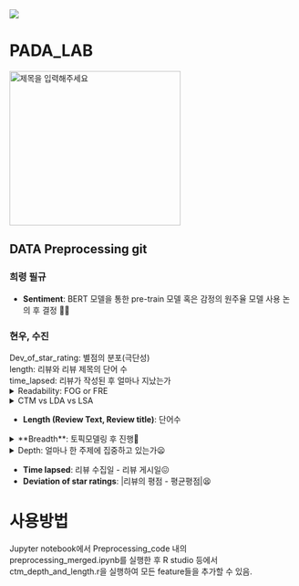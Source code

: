 <img src="https://capsule-render.vercel.app/api?type=waving&color=BDBDC8&height=150&section=header" />

# PADA_LAB
<img src="https://github.com/user-attachments/assets/35685bcc-e06f-445e-b45d-428e643349c8" alt="제목을 입력해주세요" width="300" height="270">

## DATA Preprocessing git

### 희령 필규
- **Sentiment**: BERT 모델을 통한 pre-train 모델 혹은 감정의 원주율 모델 사용 논의 후 결정 😮‍💨

### 현우, 수진
<summary>
  Dev_of_star_rating: 별점의 분포(극단성)
</summary>
<summary>
  length: 리뷰와 리뷰 제목의 단어 수
</summary>
<summary>
  time_lapsed: 리뷰가 작성된 후 얼마나 지났는가
</summary>



<details>

  
<summary>
  Readability: FOG or FRE
</summary>
  사용된 수식 설명:<br/>
  $\text{FOG Index} = 0.4 \times \left( \frac{\text{Total Words}}{\text{Total Sentences}} + 100 \times \frac{\text{Complex Words}}{\text{Total Words}} \right)$<br/>
  $\text{FRE Score} = 206.835 - (1.015 \times \frac{\text{Total Words}}{\text{Total Sentences}}) - (84.6 \times \frac{\text{Total Syllables}}{\text{Total Words}})$
</details>

<details>
<summary>
CTM vs LDA vs LSA
</summary>
  
| **모델**            | **핵심 개념**                        | **가정**                       | **장점**                           | **단점**                        |
|----------------------|-------------------------------------|--------------------------------|----------------------------------|---------------------------------|
| **LSA**             | SVD를 사용한 행렬 분해              | 단어의 잠재 의미 공간 존재      | 빠르고 구현이 간단                | 확률 모델이 아니며 해석이 어렵다   |
| **LDA**             | 확률적 토픽 모델                    | 문서-토픽, 토픽-단어 독립       | 해석이 직관적, 확률적 모델링      | 계산 비용이 높고 하이퍼파라미터 설정 필요 |
| **CTM**             | LDA + 토픽 간 상관관계 모델링       | 토픽 간 상관관계 존재           | 더 정교한 토픽 구조 학습 가능     | 계산 비용이 높고 구현이 복잡      |

</details>

- **Length (Review Text, Review title)**: 단어수

<details>
<summary>
**Breadth**: 토픽모델링 후 진행🧐
</summary>
<img width="1178" alt="image (7)" src="https://github.com/user-attachments/assets/cad0747a-9977-44ec-b45e-925d0c20f5b8" />

  
</details>

<details>
<summary>
  Depth: 얼마나 한 주제에 집중하고 있는가😦
</summary>

리뷰 데이터 분석 및 **ContentDepth** 계산:

1. **텍스트 전처리**  
   리뷰 데이터를 **용어-문서 행렬(Term-Document Matrix)**로 변환하기 위해 CountVectorizer를 사용합니다. 이 과정에서는 텍스트에서 가장 많이 등장하는 단어를 특징 단어로 선택하여, 각 단어와 문서 간의 관계를 나타내는 행렬을 생성합니다.  
   - CountVectorizer는 텍스트에서 자주 등장하는 단어들을 벡터 형태로 변환하여 모델에 적용할 수 있게 합니다.
   - 이 때, 최대 1000개의 특징 단어만 사용합니다.

2. **LDA 모델 학습**  
   LDA(잠재 디리클레 할당) 모델을 사용하여 텍스트 데이터에서 주제를 추출합니다. 주제는 문서 내 단어들의 패턴을 기반으로 자동으로 학습되며, 이 모델은 각 문서가 어떤 주제에 얼마나 속하는지를 추정합니다.  
   - **n_components=10**: 10개의 주제를 추출합니다.
   - **max_iter=20**: 20번의 반복을 통해 모델을 학습합니다.
   - **learning_method='online'**: 온라인 학습 방법을 사용하여 점진적으로 데이터를 처리합니다.

3. **각 문장의 주제 비율 계산**  
   각 문장이 어떤 주제에 얼마나 속하는지를 계산하기 위해 LDA 모델을 사용합니다. 각 문장은 여러 주제에 대해 비율을 가지며, 이 비율을 기반으로 문서의 주제 분포를 이해할 수 있습니다.  
   - 각 문장은 주제 비율을 계산하여, 해당 문장이 어떤 주제에 속하는지 파악할 수 있습니다.

4. **문장 단위 주제 비율을 리뷰 단위로 집계**  
   리뷰는 여러 문장으로 이루어져 있으므로, 각 문장의 주제 비율을 계산한 후, 이들의 평균을 구하여 리뷰 전체에 대한 주제 비율을 구합니다.  
   - 여러 문장의 주제 비율을 평균하여 리뷰 전체의 주제 비율을 구합니다.

5. **Shannon 엔트로피 계산**  
   주제 비율에 대한 Shannon 엔트로피를 계산하여 주제 분포의 불확실성 정도를 측정합니다. 엔트로피 값이 높을수록 주제 분포가 다양하고 불확실한 분포를 의미합니다.  
   - Shannon 엔트로피는 주제 분포의 혼잡도를 나타내며, 주제가 고르게 분포될수록 엔트로피 값이 커집니다.

6. **ContentDepth 계산**  
   ContentDepth는 리뷰의 주제 비율을 평균하여 엔트로피 값을 계산한 후, 이를 리뷰 내 문장의 수로 정규화한 값입니다. 이 값은 리뷰가 얼마나 다양한 주제를 다루고 있는지를 나타내며, 값이 클수록 다양한 주제를 포함한 리뷰임을 의미합니다.  
   - ContentDepth는 주제의 다양성과 리뷰의 문장 수에 따라 결정됩니다.

7. **각 리뷰에 대해 ContentDepth 적용**  
   각 리뷰에 대해 ContentDepth와 그 음수 값인 ContentBreadth를 계산하여 DataFrame에 추가합니다.  
   - ContentBreadth는 ContentDepth의 음수로 정의됩니다. 이 값은 리뷰의 주제 다양성을 반영하며, 내용의 깊이를 표현하는 지표로 사용됩니다.

8. **결과 출력**  
   최종적으로 각 리뷰에 대해 ContentDepth와 ContentBreadth 값을 출력하여, 리뷰가 얼마나 다양한 주제를 포함하고 있는지, 또는 얼마나 집중된 내용을 다루고 있는지를 파악할 수 있습니다.

</details>

- **Time lapsed**: 리뷰 수집일 - 리뷰 게시일😖
- **Deviation of star ratings**: |리뷰의 평점 - 평균평점|😫

# 사용방법
Jupyter notebook에서 Preprocessing_code 내의 preprocessing_merged.ipynb를 실행한 후 R studio 등에서 ctm_depth_and_length.r을 실행하여 모든 feature들을 추가할 수 있음.
